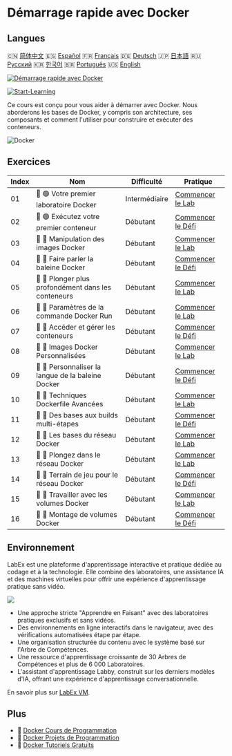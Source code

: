 # Démarrage rapide avec Docker

## Langues

🇨🇳 [简体中文](README_zh.md) 🇪🇸 [Español](README_es.md) 🇫🇷 [Français](README_fr.md) 🇩🇪 [Deutsch](README_de.md) 🇯🇵 [日本語](README_ja.md) 🇷🇺 [Русский](README_ru.md) 🇰🇷 [한국어](README_ko.md) 🇧🇷 [Português](README_pt.md) 🇺🇸 [English](README.md) 

[![Démarrage rapide avec Docker](https://cover-creator.labex.io/quick-start-with-docker.png?lang=fr)](https://labex.io/fr/courses/quick-start-with-docker)

[![Start-Learning](https://img.shields.io/badge/Start-Learning-whitesmoke?style=for-the-badge)](https://labex.io/fr/courses/quick-start-with-docker)

Ce cours est conçu pour vous aider à démarrer avec Docker. Nous aborderons les bases de Docker, y compris son architecture, ses composants et comment l'utiliser pour construire et exécuter des conteneurs.

![Docker](https://img.shields.io/badge/Docker-whitesmoke?style=for-the-badge&logo=docker)


## Exercices

|   Index | Nom                                                 | Difficulté    | Pratique                                                                                                                      |
|---------|-----------------------------------------------------|---------------|-------------------------------------------------------------------------------------------------------------------------------|
|      01 | 📖 🟢 Votre premier laboratoire Docker              | Intermédiaire | <a target='_blank' href='https://labex.io/fr/tutorials/docker-your-first-docker-lab-92719'>Commencer le Lab</a>               |
|      02 | 🎯 🟢 Exécutez votre premier conteneur              | Débutant      | <a target='_blank' href='https://labex.io/fr/tutorials/docker-run-your-first-container-388943'>Commencer le Défi</a>          |
|      03 | 📖 🔵 Manipulation des images Docker                | Débutant      | <a target='_blank' href='https://labex.io/fr/tutorials/docker-working-with-docker-images-388939'>Commencer le Lab</a>         |
|      04 | 🎯 🔵 Faire parler la baleine Docker                | Débutant      | <a target='_blank' href='https://labex.io/fr/tutorials/docker-make-a-docker-whale-speak-388948'>Commencer le Défi</a>         |
|      05 | 📖 🔵 Plonger plus profondément dans les conteneurs | Débutant      | <a target='_blank' href='https://labex.io/fr/tutorials/docker-diving-deeper-into-containers-388951'>Commencer le Lab</a>      |
|      06 | 📖 🔵 Paramètres de la commande Docker Run          | Débutant      | <a target='_blank' href='https://labex.io/fr/tutorials/docker-docker-run-command-parameters-389228'>Commencer le Lab</a>      |
|      07 | 🎯 🔵 Accéder et gérer les conteneurs               | Débutant      | <a target='_blank' href='https://labex.io/fr/tutorials/docker-access-and-manage-containers-389192'>Commencer le Défi</a>      |
|      08 | 📖 🔵 Images Docker Personnalisées                  | Débutant      | <a target='_blank' href='https://labex.io/fr/tutorials/docker-custom-docker-images-389185'>Commencer le Lab</a>               |
|      09 | 🎯 🔵 Personnaliser la langue de la baleine Docker  | Débutant      | <a target='_blank' href='https://labex.io/fr/tutorials/docker-customize-docker-whale-s-language-389015'>Commencer le Défi</a> |
|      10 | 📖 🔵 Techniques Dockerfile Avancées                | Débutant      | <a target='_blank' href='https://labex.io/fr/tutorials/docker-advanced-dockerfile-techniques-389027'>Commencer le Lab</a>     |
|      11 | 🎯 🔵 Des bases aux builds multi-étapes             | Débutant      | <a target='_blank' href='https://labex.io/fr/tutorials/docker-from-basics-to-multi-stage-builds-389193'>Commencer le Défi</a> |
|      12 | 📖 🔵 Les bases du réseau Docker                    | Débutant      | <a target='_blank' href='https://labex.io/fr/tutorials/docker-docker-networking-basics-389048'>Commencer le Lab</a>           |
|      13 | 📖 🔵 Plongez dans le réseau Docker                 | Débutant      | <a target='_blank' href='https://labex.io/fr/tutorials/docker-dive-into-docker-networking-389047'>Commencer le Lab</a>        |
|      14 | 🎯 🔵 Terrain de jeu pour le réseau Docker          | Débutant      | <a target='_blank' href='https://labex.io/fr/tutorials/docker-docker-network-playground-389054'>Commencer le Défi</a>         |
|      15 | 📖 🔵 Travailler avec les volumes Docker            | Débutant      | <a target='_blank' href='https://labex.io/fr/tutorials/docker-working-with-docker-volumes-389189'>Commencer le Lab</a>        |
|      16 | 🎯 🔵 Montage de volumes Docker                     | Débutant      | <a target='_blank' href='https://labex.io/fr/tutorials/docker-docker-volume-mounting-389116'>Commencer le Défi</a>            |

## Environnement

LabEx est une plateforme d'apprentissage interactive et pratique dédiée au codage et à la technologie. Elle combine des laboratoires, une assistance IA et des machines virtuelles pour offrir une expérience d'apprentissage pratique sans vidéo.

![](https://tutorial-screenshot.getvm.io/images/vm-1725247253.png)

- Une approche stricte "Apprendre en Faisant" avec des laboratoires pratiques exclusifs et sans vidéos.
- Des environnements en ligne interactifs dans le navigateur, avec des vérifications automatisées étape par étape.
- Une organisation structurée du contenu avec le système basé sur l'Arbre de Compétences.
- Une ressource d'apprentissage croissante de 30 Arbres de Compétences et plus de 6 000 Laboratoires.
- L'assistant d'apprentissage Labby, construit sur les derniers modèles d'IA, offrant une expérience d'apprentissage conversationnelle.

En savoir plus sur [LabEx VM](https://support.labex.io/using-labex/virtual-machine).

## Plus

- 🔗 [Docker Cours de Programmation](https://github.com/labex-labs/awesome-programming-courses)
- 🔗 [Docker Projets de Programmation](https://github.com/labex-labs/awesome-programming-projects)
- 🔗 [Docker Tutoriels Gratuits](https://github.com/labex-labs/docker-free-tutorials)

